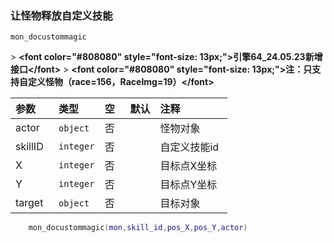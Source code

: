 ### 让怪物释放自定义技能

`mon_docustommagic`

&gt; **&lt;font color="#808080" style="font-size: 13px;"&gt;引擎64_24.05.23新增接口&lt;/font&gt;**
&gt; **&lt;font color="#808080" style="font-size: 13px;"&gt;注：只支持自定义怪物（race=156，RaceImg=19）&lt;/font&gt;**

| 参数    | 类型      | 空   | 默认 | 注释         |
| :------ | :-------- | :--- | :--- | :----------- |
| actor   | `object`  | 否   |      | 怪物对象     |
| skillID | `integer` | 否   |      | 自定义技能id |
| X       | `integer` | 否   |      | 目标点X坐标  |
| Y       | `integer` | 否   |      | 目标点Y坐标  |
| target  | `object`  | 否   |      | 目标对象     |

```lua
    mon_docustommagic(mon,skill_id,pos_X,pos_Y,actor)
```

